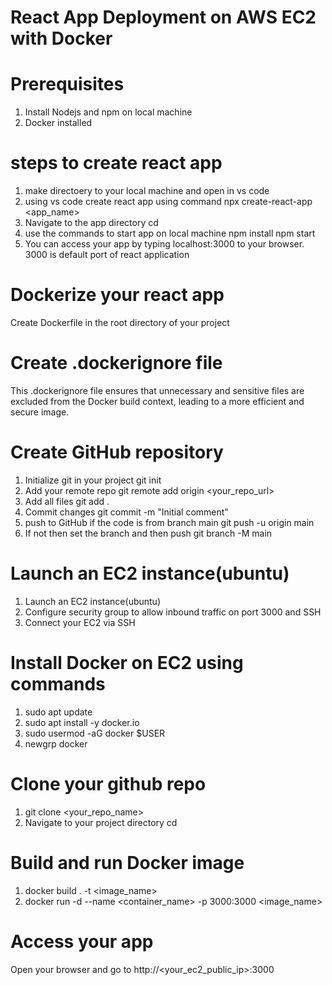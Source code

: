 # React App Deployment on AWS EC2 with Docker
# Prerequisites
1. Install Nodejs and npm on local machine
2. Docker installed

# steps to create react app
1. make directoery to your local machine and open in vs code
2. using vs code create react app using command
    npx create-react-app <app_name>
3. Navigate to the app directory
    cd <directory>
4. use the commands to start app on local machine
   npm install
   npm start
5. You can access your app by typing localhost:3000 to your browser. 3000 is default port of react application
   
# Dockerize your react app
   Create Dockerfile in the root directory of your project
# Create .dockerignore file 
   This .dockerignore file ensures that unnecessary and sensitive files are excluded from the Docker build context, leading to a more efficient and secure image.

# Create GitHub repository
1. Initialize git in your project
     git init
2. Add your remote repo
     git remote add origin <your_repo_url>
3. Add all files
     git add .
4. Commit changes
    git commit -m "Initial comment"
5. push to GitHub if  the code is from branch main
    git push -u origin main
6. If not then set the branch and then push
    git branch -M main

# Launch an EC2 instance(ubuntu)
1. Launch an EC2 instance(ubuntu)
2. Configure security group to allow inbound traffic on port 3000 and SSH
3. Connect your EC2 via SSH

# Install Docker on EC2 using commands
1. sudo apt update
2. sudo apt install -y docker.io
3. sudo usermod -aG docker $USER
4. newgrp docker

# Clone your github repo
1. git clone <your_repo_name>
2. Navigate to your project directory
   cd<directory>

# Build and run Docker image
1. docker build . -t <image_name>
2. docker run -d --name <container_name> -p 3000:3000 <image_name>

# Access your app 
 Open your browser and go to http://<your_ec2_public_ip>:3000



   
   
 
